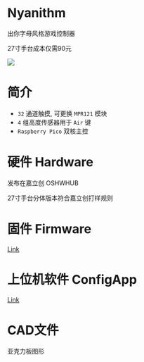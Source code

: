 # Nyanithm
出你字母风格游戏控制器

27寸手台成本仅需90元

![](pics/7DDFD4B6E514B6C67CAEC5D1E1650F76.jpg)

# 简介
+ `32` 通道触摸, 可更换 `MPR121` 模块
+ `4` 组高度传感器用于 `Air` 键
+ `Raspberry Pico` 双核主控

# 硬件 Hardware
发布在嘉立创 OSHWHUB

27寸手台分体版本符合嘉立创打样规则


# 固件 Firmware
[Link](firmware/Nyanithm/readme.md)

# 上位机软件 ConfigApp
[Link](ConfigApp/readme.md)

# CAD文件
亚克力板图形
